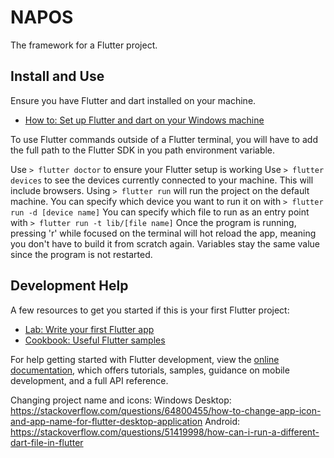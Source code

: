 # NAPOS

The framework for a Flutter project.

## Install and Use

Ensure you have Flutter and dart installed on your machine. 
- [How to: Set up Flutter and dart on your Windows machine](https://docs.flutter.dev/get-started/install/windows)

To use Flutter commands outside of a Flutter terminal, you will have to add the full path to the Flutter SDK in you path environment variable.

Use `> flutter doctor` to ensure your Flutter setup is working
Use `> flutter devices` to see the devices currently connected to your machine. This will include browsers.
Using `> flutter run` will run the project on the default machine.
You can specify which device you want to run it on with `> flutter run -d [device name]`
You can specify which file to run as an entry point with `> flutter run -t lib/[file name]`
Once the program is running, pressing 'r' while focused on the terminal will hot reload the app, meaning you don't have to build it from scratch again. Variables stay the same value since the program is not restarted.

## Development Help

A few resources to get you started if this is your first Flutter project:

- [Lab: Write your first Flutter app](https://docs.flutter.dev/get-started/codelab)
- [Cookbook: Useful Flutter samples](https://docs.flutter.dev/cookbook)

For help getting started with Flutter development, view the
[online documentation](https://docs.flutter.dev/), which offers tutorials,
samples, guidance on mobile development, and a full API reference.

Changing project name and icons:
Windows Desktop: https://stackoverflow.com/questions/64800455/how-to-change-app-icon-and-app-name-for-flutter-desktop-application
Android: https://stackoverflow.com/questions/51419998/how-can-i-run-a-different-dart-file-in-flutter